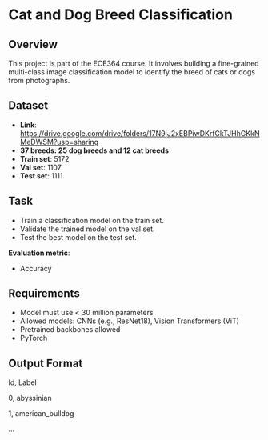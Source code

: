# Cat and Dog Breed Classification

## Overview
This project is part of the ECE364 course. It involves building a fine-grained multi-class image classification model to identify the breed of cats or dogs from photographs.

## Dataset
- **Link**: https://drive.google.com/drive/folders/17N9jJ2xEBPiwDKrfCkTJHhGKkNMeDWSM?usp=sharing
- **37 breeds: 25 dog breeds and 12 cat breeds**
- **Train set**: 5172
- **Val set**: 1107
- **Test set**: 1111

## Task
- Train a classification model on the train set.
- Validate the trained model on the val set.
- Test the best model on the test set.

**Evaluation metric**: 
- Accuracy

## Requirements
- Model must use < 30 million parameters
- Allowed models: CNNs (e.g., ResNet18), Vision Transformers (ViT)
- Pretrained backbones allowed
- PyTorch

## Output Format
Id, Label

0, abyssinian

1, american_bulldog

...


